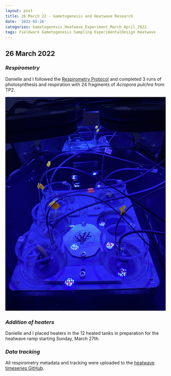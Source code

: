 ```yaml
---
layout: post
title: 26 March 22 - Gametogenesis and Heatwave Research
date: '2022-03-26'
categories: Gametogenesis_Heatwave_Experiment_March_April_2022
tags: Fieldwork Gametogenesis Sampling ExperimentalDesign Heatwave
---
```

## 26 March 2022

### *Respirometry*
Danielle and I followed the [Respirometry Protocol](https://github.com/daniellembecker/Gametogenesis/blob/main/protocols/2020-12-14-SDR-Respirometry-Protocol.md) and completed 3 runs of photosynthesis and respiration with 24 fragments of *Acropora pulchra* from TP2.

![respirometry set up](https://github.com/urol-e5/urol-e5.github.io/blob/master/images/March2022_Moorea/654AE9A0-8485-4E25-BC5D-BA5498BF31A3.JPG?raw=true)

### *Addition of heaters*
Danielle and I placed heaters in the 12 heated tanks in preparation for the heatwave ramp starting Sunday, March 27th. 

### *Data tracking*
All respirometry metadata and tracking were uploaded to the [heatwave timeseries GitHub](https://github.com/daniellembecker/Gametogenesis/tree/main/heatwave).
